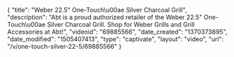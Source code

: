 {
    "title": "Weber 22.5\" One-Touch\u00ae Silver Charcoal Grill",
    "description": "Abt is a proud authorized retailer of the Weber 22.5\" One-Touch\u00ae Silver Charcoal Grill. Shop for Weber Grills and Grill Accessories at Abt!",
    "videoid": "69885566",
    "date_created": "1370373895",
    "date_modified": "1505407413",
    "type": "captivate",
    "layout": "video",
    "url": "\/v\/one-touch-silver-22-5\/69885566"
}